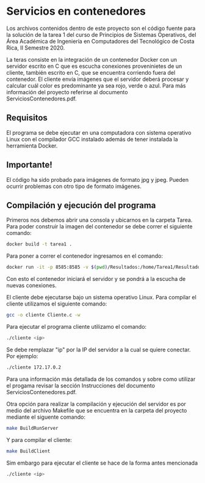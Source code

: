 # Servicios en contenedores 

Los archivos contenidos dentro de este proyecto son el código fuente para la solución de la tarea 1 del curso de Principios de Sistemas Operativos, del Área Académica de Ingeniería en Computadores del Tecnológico de Costa Rica, II Semestre 2020.

La teras consiste en la integración de un contenedor Docker con un servidor escrito en C que es escucha conexiones proveninietes de un cliente, también escrito en C, que se encuentra corriendo fuera del contenedor. El cliente envía imágenes que el servidor deberá procesar y calcular cuál color es predominante ya sea rojo, verde o azul. Para más información del proyecto referirse al documento ServiciosContenedores.pdf.


## Requisitos

El programa se debe ejecutar en una computadora con sistema operativo Linux con el compilador GCC instalado además de tener instalada la herramienta Docker.


## Importante!
El código ha sido probado para imágenes de formato jpg y jpeg. Pueden ocurrir problemas con otro tipo de formato imágenes.

## Compilación y ejecución del programa
Primeros nos debemos abrir una consola y ubicarnos en la carpeta Tarea.
Para poder construir la imagen del contenedor se debe correr el siguiente comando:

```bash
docker build -t tarea1 .
 ```

 Para poner a correr el contenedor ingresamos en el comando:

 ```bash
docker run -it -p 8585:8585 -v $(pwd)/Resultados:/home/Tarea1/Resultados tarea1
 ```

 Con esto el contenedor iniciará el servidor y se pondrá a la escucha de nuevas conexiones.

 El cliente debe ejecutarse bajo un sistema operativo Linux.
 Para compilar el cliente utilizamos el siguiente comando: 


 ```bash
gcc -o cliente Cliente.c -w
 ```

 Para ejecutar el programa cliente utilizamo el comando:

```bash
./cliente <ip>
 ```

 Se debe remplazar "ip" por la IP del servidor a la cual se quiere conectar. Por ejemplo:


```bash
./cliente 172.17.0.2
 ```
 Para una información más detallada de los comandos y sobre como utilizar el progama revisar la sección Instrucciones del documento ServiciosContenedores.pdf.

 Otra opción  para realizar la compilación y ejecución del servidor es por medio del archivo Makefile que se encuentra en la carpeta del proyecto mediante el siguente comando: 

 ```bash
make BuildRunServer
 ```

Y para compilar el cliente:
 ```bash
make BuildClient
 ```
 Sim embargo para ejecutar el cliente se hace de la forma antes mencionada

 ```bash
./cliente <ip>
 ```

